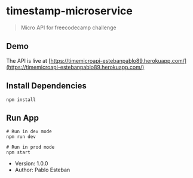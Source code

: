 # timestamp-microservice

> Micro API for freecodecamp challenge

## Demo

The API is live at [https://timemicroapi-estebanpablo89.herokuapp.com/](https://timemicroapi-estebanpablo89.herokuapp.com/)

## Install Dependencies

```
npm install
```

## Run App

```
# Run in dev mode
npm run dev

# Run in prod mode
npm start

```

- Version: 1.0.0
- Author: Pablo Esteban
